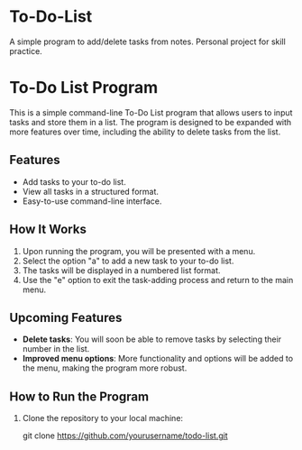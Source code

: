 # To-Do-List
A simple program to add/delete tasks from notes. Personal project for skill practice.
# To-Do List Program

This is a simple command-line To-Do List program that allows users to input tasks and store them in a list. The program is designed to be expanded with more features over time, including the ability to delete tasks from the list.

## Features

- Add tasks to your to-do list.
- View all tasks in a structured format.
- Easy-to-use command-line interface.

## How It Works

1. Upon running the program, you will be presented with a menu.
2. Select the option "a" to add a new task to your to-do list.
3. The tasks will be displayed in a numbered list format.
4. Use the "e" option to exit the task-adding process and return to the main menu.

## Upcoming Features

- **Delete tasks**: You will soon be able to remove tasks by selecting their number in the list.
- **Improved menu options**: More functionality and options will be added to the menu, making the program more robust.

## How to Run the Program

1. Clone the repository to your local machine:

   
   git clone https://github.com/yourusername/todo-list.git

